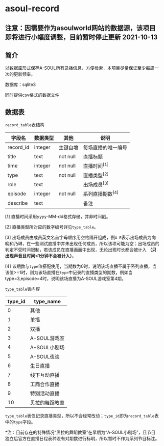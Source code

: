 # asoul-record
## 注意：因需要作为asoulworld网站的数据源，该项目即将进行小幅度调整，目前暂时停止更新 2021-10-13
## 简介
以数据库形式保存A-SOUL所有录播信息，方便检索，本项目尽量保证至少每周一次的更新频率。

数据库：sqlite3

同时提供csv格式的数据文件

## 数据表

`record_table`表结构

|字段名|数据类型|其他|说明|
|----|----|----|----|
|record_id|integer|主键自增|每场直播的唯一编号|
|title|text|not null|直播标题|
|time|integer|not null|直播时间<sup>[1]</sup>|
|type|text|not null|直播类型<sup>[2]</sup>|
|role|text| |出场成员<sup>[3]</sup>|
|episode|integer|not null|系列直播期数<sup>[4]</sup>|
|describe|text| |备注|

[1] 直播时间采用yyyy-MM-dd格式存储，并非时间戳。

[2] 直播类型所对应的数字编号详见`type_table`。

[3] 出场成员由成员英文名首字母顺序用空格隔开组成，例`A E`表示出场成员为向晚和乃琳，在一些测试直播中并未出现任何成员，所以该项可能为空；出场成员的判定不受时间限制，若该成员在直播画面中出现，无论出现时长都会被计入 **（只出现声音且时间<1分钟不会被计入）**。

[4] 该期数与`type`值搭配使用，当期数为0时，说明该场直播不属于系列直播，当该值>=1时，则为该场直播在`type`中记录的直播类型的期数，例如当type=3,episode=4时，说明该场直播为A-SOUL游戏室第4期。

`type_table`表内容

|type_id|type_name|
|----|----|
|0|其他|
|1|单播|
|2|双播|
|3|A-SOUL游戏室|
|4|A-SOUL小剧场|
|5|A-SOUL夜谈|
|6|生日直播|
|7|线下互动直播|
|8|工商合作直播|
|9|特别活动直播|
|10|贝拉的舞蹈教室|

`type_table`表仅记录直播类型，所以不会经常改动；`type_id`即为`record_table`表中的`type`字段。

*注：目前存在的特殊情况“贝拉的舞蹈教室”在早期为“A-SOUL小剧场”，且节目独立后官方在直播日程表种没有对期数进行标明，所以暂时不作为系列节目标注。
